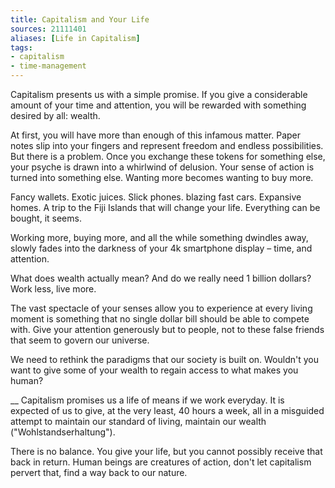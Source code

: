 ```yaml
---
title: Capitalism and Your Life
sources: 21111401
aliases: [Life in Capitalism]
tags: 
- capitalism
- time-management
---
```


Capitalism presents us with a simple promise. If you give a considerable amount of your time and attention, you will be rewarded with something desired by all: wealth. 

At first, you will have more than enough of this infamous matter. Paper notes slip into your fingers and represent freedom and endless possibilities. But there is a problem. Once you exchange these tokens for something else, your psyche is drawn into a whirlwind of delusion. Your sense of action is turned into something else. Wanting more becomes wanting to buy more.

Fancy wallets. Exotic juices. Slick phones. blazing fast cars. Expansive homes. A trip to the Fiji Islands that will change your life. Everything can be bought, it seems.

Working more, buying more, and all the while something dwindles away, slowly fades into the darkness of your 4k smartphone display – time, and attention.

What does wealth actually mean? And do we really need 1 billion dollars? Work less, live more.

The vast spectacle of your senses allow you to experience at every living moment is something that no single dollar bill should be able to compete with. Give your attention generously but to people, not to these false friends that seem to govern our universe.

We need to rethink the paradigms that our society is built on. Wouldn't you want to give some of your wealth to regain access to what makes you human?

__
Capitalism promises us a life of means if we work everyday. It is expected of us to give, at the very least, 40 hours a week, all in a misguided attempt to maintain our standard of living, maintain our wealth ("Wohlstandserhaltung").

There is no balance. You give your life, but you cannot possibly receive that back in return. Human beings are creatures of action, don't let capitalism pervert that, find a way back to our nature.